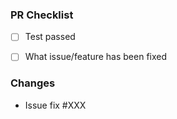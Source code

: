 ### PR Checklist
- [ ] Test passed
- [ ] What issue/feature has been fixed


### Changes
- Issue fix #XXX
